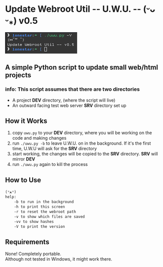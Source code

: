 # Update Webroot Util -- U.W.U. -- (ᵕᴗ ᵕ⁎) v0.5
![version screenshot](/media/uwu.png)
## A simple Python script to update small web/html projects
### info: This script assumes that there are two directories
- A project __DEV__ directory, (where the script will live)
- An outward facing test web server __SRV__ directory set up
## How it Works
1. copy ```uwu.py``` to your __DEV__ directory, where you will be working on the code and making changes
2. run ```./uwu.py -b``` to leave U.W.U. on in the background. If it's the first time, U.W.U will ask for the __SRV__ directory
3. start working, the changes will be copied to the __SRV__ directory. __SRV__ will mirror __DEV__
4. run ```./uwu.py``` again to kill the process
## How to Use
```
(ᵘﻌᵘ)
help:
    -b to run in the background
    -h to print this screen
    -r to reset the webroot path
    -v to show which files are saved
    -vv to show hashes
    -V to print the version
```
## Requirements
None! Completely portable.  
Although not tested in Windows, it might work there.
